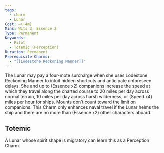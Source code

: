 ```yaml
---
tags:
  - charm
  - Lunar
Cost: —(+4m)
Mins: Wits 3, Essence 2
Type: Permanent
Keywords:
  - Pilot
  - Totemic (Perception)
Duration: Permanent
Prerequisite Charms:
  - "[[Lodestone Reckoning Manner]]"
---
```

The Lunar may pay a four-mote surcharge when she uses Lodestone Reckoning Manner to intuit hidden shortcuts and anticipate unforeseen delays. She and up to (Essence x2) companions increase the speed at which they travel along the charted course to 20 miles per day across normal terrain, 10 miles per day across harsh wilderness, or (Speed x4) miles per hour for ships. Mounts don’t count toward the limit on companions. This Charm only enhances naval travel if the Lunar helms the ship and there are no more than (Essence x2) other characters aboard. 
## Totemic 

A Lunar whose spirit shape is migratory can learn this as a Perception Charm.